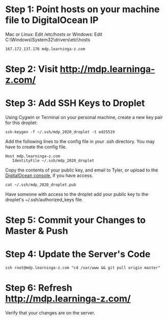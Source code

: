 # Step 1: Point hosts on your machine file to DigitalOcean IP
Mac or Linux: Edit /etc/hosts
or
Windows: Edit C:\Windows\System32\drivers\etc\hosts

    167.172.137.176 mdp.learninga-z.com
    
# Step 2: Visit http://mdp.learninga-z.com/ 

# Step 3: Add SSH Keys to Droplet
Using Cygwin or Terminal on your personal machine, create a new key pair for this droplet:
   
    ssh-keygen -f ~/.ssh/mdp_2020_droplet -t ed25519
   
Add the following lines to the config file in your .ssh directory. You may have to create the config file.
   
    Host mdp.learninga-z.com
       IdentityFile ~/.ssh/mdp_2020_droplet

Copy the contents of your public key, and email to Tyler, or upload to the [DigitalOcean console](https://cloud.digitalocean.com/account/security), if you have access.
   
    cat ~/.ssh/mdp_2020_droplet.pub
       
Have someone with access to the droplet add your public key to the droplet's ~/.ssh/authorized_keys file.

# Step 5: Commit your Changes to Master & Push

# Step 4: Update the Server's Code

    ssh root@mdp.learninga-z.com "cd /var/www && git pull origin master"

# Step 6: Refresh http://mdp.learninga-z.com/
Verify that your changes are on the server.
